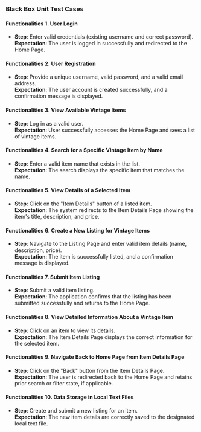 ### Black Box Unit Test Cases  

#### Functionalities  1. User Login  
- **Step**: Enter valid credentials (existing username and correct password).  
  **Expectation**: The user is logged in successfully and redirected to the Home Page.  

#### Functionalities  2. User Registration  
- **Step**: Provide a unique username, valid password, and a valid email address.  
  **Expectation**: The user account is created successfully, and a confirmation message is displayed.  

#### Functionalities  3. View Available Vintage Items  
- **Step**: Log in as a valid user.  
  **Expectation**: User successfully accesses the Home Page and sees a list of vintage items.  


#### Functionalities  4. Search for a Specific Vintage Item by Name  
- **Step**: Enter a valid item name that exists in the list.  
  **Expectation**: The search displays the specific item that matches the name.  


#### Functionalities  5. View Details of a Selected Item  
- **Step**: Click on the "Item Details" button of a listed item.  
  **Expectation**: The system redirects to the Item Details Page showing the item's title, description, and price.  

#### Functionalities  6. Create a New Listing for Vintage Items  
- **Step**: Navigate to the Listing Page and enter valid item details (name, description, price).  
  **Expectation**: The item is successfully listed, and a confirmation message is displayed.  
  

#### Functionalities  7. Submit Item Listing  
- **Step**: Submit a valid item listing.  
  **Expectation**: The application confirms that the listing has been submitted successfully and returns to the Home Page.  


#### Functionalities  8. View Detailed Information About a Vintage Item  
- **Step**: Click on an item to view its details.  
  **Expectation**: The Item Details Page displays the correct information for the selected item.  


#### Functionalities  9. Navigate Back to Home Page from Item Details Page  
- **Step**: Click on the "Back" button from the Item Details Page.  
  **Expectation**: The user is redirected back to the Home Page and retains prior search or filter state, if applicable.  


#### Functionalities  10. Data Storage in Local Text Files  
- **Step**: Create and submit a new listing for an item.  
  **Expectation**: The new item details are correctly saved to the designated local text file.  

